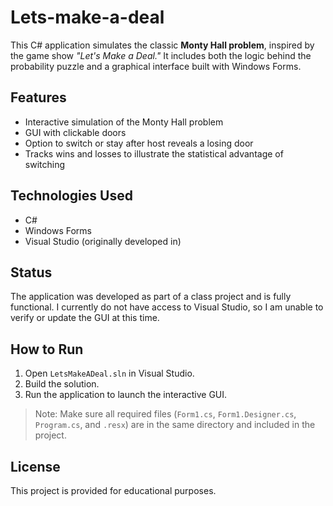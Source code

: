 # Lets-make-a-deal

This C# application simulates the classic **Monty Hall problem**, inspired by the game show *"Let's Make a Deal."* It includes both the logic behind the probability puzzle and a graphical interface built with Windows Forms.

## Features

- Interactive simulation of the Monty Hall problem
- GUI with clickable doors
- Option to switch or stay after host reveals a losing door
- Tracks wins and losses to illustrate the statistical advantage of switching

## Technologies Used

- C#
- Windows Forms
- Visual Studio (originally developed in)

## Status

The application was developed as part of a class project and is fully functional. I currently do not have access to Visual Studio, so I am unable to verify or update the GUI at this time.

## How to Run

1. Open `LetsMakeADeal.sln` in Visual Studio.
2. Build the solution.
3. Run the application to launch the interactive GUI.

> Note: Make sure all required files (`Form1.cs`, `Form1.Designer.cs`, `Program.cs`, and `.resx`) are in the same directory and included in the project.

## License

This project is provided for educational purposes.
